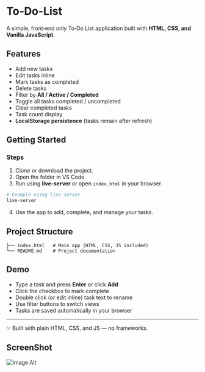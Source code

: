 #  To‑Do-List

A simple, front‑end only To‑Do List application built with **HTML, CSS, and Vanilla JavaScript**.

## Features
- Add new tasks
- Edit tasks inline
- Mark tasks as completed
- Delete tasks
- Filter by **All / Active / Completed**
- Toggle all tasks completed / uncompleted
- Clear completed tasks
- Task count display
- **LocalStorage persistence** (tasks remain after refresh)

## Getting Started

### Steps
1. Clone or download the project.
2. Open the folder in VS Code.
3. Run using **live-server** or open `index.html` in your browser.

```bash
# Example using live-server
live-server
```

4. Use the app to add, complete, and manage your tasks.

## Project Structure
```
├── index.html   # Main app (HTML, CSS, JS included)
└── README.md    # Project documentation
```

## Demo
- Type a task and press **Enter** or click **Add**
- Click the checkbox to mark complete
- Double click (or edit inline) task text to rename
- Use filter buttons to switch views
- Tasks are saved automatically in your browser

---
✨ Built with plain HTML, CSS, and JS — no frameworks.

## ScreenShot
![Image Alt](https://github.com/pranjalihajare/To-Do-List/blob/9c5157c206ef83a4e143654a6de9c24f20bc0b31/Screenshot%20from%202025-09-23%2014-13-29.png)



